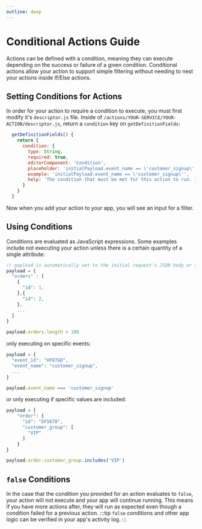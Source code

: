 ```yaml
---
outline: deep
---
```


# Conditional Actions Guide
Actions can be defined with a condition, meaning they can execute depending on the success or failure of a given condition. Conditional actions allow your action to support simple filtering without needing to nest your actions inside If/Else actions. 

## Setting Conditions for Actions
In order for your action to require a condition to execute, you must first modify it's `descriptor.js` file. Inside of `/actions/YOUR-SERVICE/YOUR-ACTION/descriptor.js`, return a `condition` key on `getDefinitionFields`:

```javascript
  getDefinitionFields() {
    return {
      condition: {
        type: String,
        required: true,
        editorComponent: 'Condition',
        placeholder: 'initialPayload.event_name == \'customer_signup\'',
        example: 'initialPayload.event_name == \'customer_signup\'',
        help: 'The condition that must be met for this action to run. If the condition is not met, the action will be skipped.'
      }
    }
  }
```
Now when you add your action to your app, you will see an input for a filter.
## Using Conditions
Conditions are evaluated as JavaScript expressions. Some examples include not executing your action unless there is a certain quantity of a single attribute:

```javascript
// payload is automatically set to the initial request's JSON body or the output of the previous action
payload = {
  "orders" : [
    {
      "id": 1,
    },{
      "id": 2,
    },
    ...
  ]
}
```
```javascript
payload.orders.length > 100
```
only executing on specific events:
```javascript
payload = {
  "event_id": "HFD7GD",
  "event_name": "customer_signup",
  ...
}
```
```javascript
payload.event_name === 'customer_signup'
```
or only executing if specific values are included:
```javascript
payload = {
    "order": {
      "id": "GFS678",
      "customer_group": [
        "VIP"
      ]
    }
}
```
```javascript
payload.order.customer_group.includes('VIP')
```

## `false` Conditions
In the case that the condition you provided for an action evaluates to `false`, your action will not execute and your app will continue running. This means if you have more actions after, they will run as expected even though a condition failed for a previous action. 
:::tip 
`false` conditions and other app logic can be verified in your app's activity log. 
:::